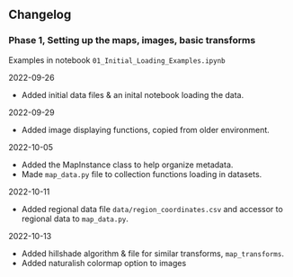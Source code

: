 ## Changelog ##

### Phase 1, Setting up the maps, images, basic transforms ###

Examples in notebook `01_Initial_Loading_Examples.ipynb`

2022-09-26
* Added initial data files & an inital notebook loading the data.

2022-09-29
* Added image displaying functions, copied from older environment.
  
2022-10-05
* Added the MapInstance class to help organize metadata.
* Made `map_data.py` file to collection functions loading in datasets.

2022-10-11
* Added regional data file `data/region_coordinates.csv` and accessor to regional data to `map_data.py`.

2022-10-13
* Added hillshade algorithm & file for similar transforms, `map_transforms`.
* Added naturalish colormap option to images